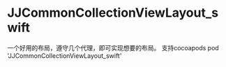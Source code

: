 # JJCommonCollectionViewLayout_swift
一个好用的布局，遵守几个代理，即可实现想要的布局。
支持cocoapods 
pod 'JJCommonCollectionViewLayout_swift'
